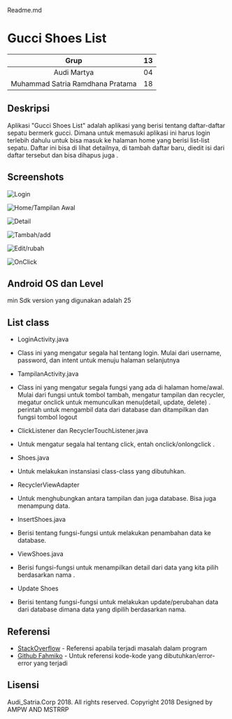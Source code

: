 Readme.md

# Gucci Shoes List
| Grup | 13 |
| :---------------: | :---------------:|
| Audi Martya | 04 |
| Muhammad Satria Ramdhana Pratama | 18 |

## Deskripsi
Aplikasi "Gucci Shoes List" adalah aplikasi yang berisi tentang daftar-daftar sepatu bermerk gucci. Dimana untuk memasuki aplikasi ini harus login terlebih dahulu untuk bisa masuk ke halaman home yang berisi list-list sepatu. Daftar ini bisa di lihat detailnya, di tambah daftar baru, diedit isi dari daftar tersebut dan bisa dihapus juga .

## Screenshots
![Login](https://raw.githubusercontent.com/str404/Gucci-Shoes-List/imageapp/login.png)

![Home/Tampilan Awal](https://raw.githubusercontent.com/str404/Gucci-Shoes-List/imageapp/home.png)

![Detail](https://raw.githubusercontent.com/str404/Gucci-Shoes-List/imageapp/detail.png)

![Tambah/add](https://raw.githubusercontent.com/str404/Gucci-Shoes-List/imageapp/insert.png)

![Edit/rubah](https://raw.githubusercontent.com/str404/Gucci-Shoes-List/imageapp/edit.png)

![OnClick](https://raw.githubusercontent.com/str404/Gucci-Shoes-List/imageapp/menu.png)

## Android OS dan Level
min Sdk version yang digunakan adalah 25

## List class
+ LoginActivity.java
+ Class ini yang mengatur segala hal tentang login. Mulai dari username, password, dan intent untuk menuju halaman selanjutnya

+ TampilanActivity.java
+ Class ini yang mengatur segala fungsi yang ada di halaman home/awal. Mulai dari fungsi untuk tombol tambah, mengatur tampilan dan recycler, megatur onclick untuk memunculkan menu(detail, update, delete) . perintah untuk mengambil data dari database dan ditampilkan dan fungsi tombol logout

+ ClickListener dan RecyclerTouchListener.java
+ Untuk mengatur segala hal tentang click, entah onclick/onlongclick .

+ Shoes.java
+ Untuk melakukan instansiasi class-class yang dibutuhkan.

+ RecyclerViewAdapter
+ Untuk menghubungkan antara tampilan dan juga database. Bisa juga menampung data.

+ InsertShoes.java
+ Berisi tentang fungsi-fungsi untuk melakukan penambahan data ke database.

+ ViewShoes.java
+ Berisi fungsi-fungsi untuk menampilkan detail dari data yang kita pilih berdasarkan nama .

+ Update Shoes
+ Berisi tentang fungsi-fungsi untuk melakukan update/perubahan data dari database dimana data yang dipilih berdasarkan nama.

## Referensi
* [StackOverflow](https://stackoverflow.com/) - Referensi apabila terjadi masalah dalam program
* [Github Fahmiko](https://github.com/fahmiko/vpnmaker) - Untuk referensi kode-kode yang dibutuhkan/error-error yang terjadi

## Lisensi
Audi_Satria.Corp 2018. All rights reserved. 
Copyright 2018
Designed by AMPW AND MSTRRP